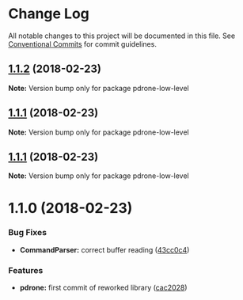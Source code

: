 # Change Log

All notable changes to this project will be documented in this file.
See [Conventional Commits](https://conventionalcommits.org) for commit guidelines.

<a name="1.1.2"></a>
## [1.1.2](https://github.com/vvo/pdrone-js-sdk/compare/pdrone-low-level@1.1.1...pdrone-low-level@1.1.2) (2018-02-23)




**Note:** Version bump only for package pdrone-low-level

<a name="1.1.1"></a>
## [1.1.1](https://github.com/vvo/pdrone-js-sdk/compare/pdrone-low-level@1.1.1...pdrone-low-level@1.1.1) (2018-02-23)




**Note:** Version bump only for package pdrone-low-level

<a name="1.1.1"></a>
## [1.1.1](https://github.com/vvo/pdrone-js-sdk/compare/pdrone-low-level@1.1.0...pdrone-low-level@1.1.1) (2018-02-23)




**Note:** Version bump only for package pdrone-low-level

<a name="1.1.0"></a>
# 1.1.0 (2018-02-23)


### Bug Fixes

* **CommandParser:** correct buffer reading ([43cc0c4](https://github.com/vvo/pdrone-js-sdk/commit/43cc0c4))


### Features

* **pdrone:** first commit of reworked library ([cac2028](https://github.com/vvo/pdrone-js-sdk/commit/cac2028))
